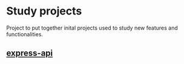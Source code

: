 # Study projects

Project to put together inital projects used to study new features and functionalities.

## [express-api](express-api/README)

